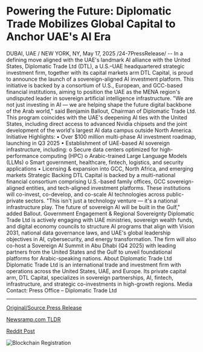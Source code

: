 # Powering the Future: Diplomatic Trade Mobilizes Global Capital to Anchor UAE's AI Era

DUBAI, UAE / NEW YORK, NY, May 17, 2025 /24-7PressRelease/ -- In a defining move aligned with the UAE's landmark AI alliance with the United States, Diplomatic Trade Ltd (DTL), a U.S.–UAE headquartered strategic investment firm, together with its capital markets arm DTL Capital, is proud to announce the launch of a sovereign-aligned AI investment platform. This initiative is backed by a consortium of U.S., European, and GCC-based financial institutions, aiming to position the UAE as the MENA region's undisputed leader in sovereign artificial intelligence infrastructure.  "We are not just investing in AI — we are helping shape the future digital backbone of the Arab world," said Benjamin Ballout, Chairman of Diplomatic Trade Ltd.  This program coincides with the UAE's deepening AI ties with the United States, including direct access to advanced Nvidia chipsets and the joint development of the world's largest AI data campus outside North America.  Initiative Highlights: •	Over $100 million multi-phase AI investment roadmap, launching in Q3 2025 •	Establishment of UAE-based AI sovereign infrastructure, including: o	Secure data centers optimized for high-performance computing (HPC) o	Arabic-trained Large Language Models (LLMs) o	Smart government, healthcare, fintech, logistics, and security applications •	Licensing & expansion into GCC, North Africa, and emerging markets  Strategic Backing DTL Capital is backed by a multi-national financial consortium comprising U.S.-based family offices, GCC sovereign-aligned entities, and tech-aligned investment platforms. These institutions will co-invest, co-develop, and co-scale AI technologies across public-private sectors. "This isn't just a technology venture — it's a national infrastructure play. The future of sovereign AI will be built in the Gulf," added Ballout.  Government Engagement & Regional Sovereignty Diplomatic Trade Ltd is actively engaging with UAE ministries, sovereign wealth funds, and digital economy councils to structure AI programs that align with Vision 2031, national data governance laws, and UAE's global leadership objectives in AI, cybersecurity, and energy transformation. The firm will also co-host a Sovereign AI Summit in Abu Dhabi (Q4 2025) with leading partners from the United States and the Gulf to unveil foundational platforms for Arabic-speaking nations.  About Diplomatic Trade Ltd Diplomatic Trade Ltd is an international trade and investment firm with operations across the United States, UAE, and Europe. Its private capital arm, DTL Capital, specializes in sovereign partnerships, AI, fintech, infrastructure, and strategic co-investments in high-growth regions.  Media Contact: Press Office – Diplomatic Trade Ltd 

---

[Original/Source Press Release](https://www.24-7pressrelease.com/press-release/522921/powering-the-future-diplomatic-trade-mobilizes-global-capital-to-anchor-uaes-ai-era)
                    

[Newsramp.com TLDR](https://newsramp.com/curated-news/diplomatic-trade-ltd-launches-uae-aligned-ai-investment-platform-in-partnership-with-us/e00d57876b62a36e862101164977352a) 

 



[Reddit Post](https://www.reddit.com/r/Business_NewsRamp/comments/1kozxph/diplomatic_trade_ltd_launches_uaealigned_ai/) 



![Blockchain Registration](https://cdn.newsramp.app/24-7PressRelease/qrcode/255/17/loft9IGI.webp)